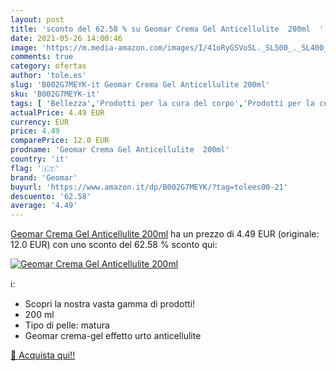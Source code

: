 ```yaml
---
layout: post
title: 'sconto del 62.58 % su Geomar Crema Gel Anticellulite  200ml  '
date: 2021-05-26 14:00:46
image: 'https://m.media-amazon.com/images/I/41oRyGSVoSL._SL500_._SL400_.jpg'
comments: true
category: ofertas
author: 'tole.es'
slug: 'B002G7MEYK-it Geomar Crema Gel Anticellulite 200ml'
sku: 'B002G7MEYK-it'
tags: [ 'Bellezza','Prodotti per la cura del corpo','Prodotti per la cura della pelle','Rassodanti e tonificanti per il corpo','geomar', ]
actualPrice: 4.49 EUR
currency: EUR
price: 4.49
comparePrice: 12.0 EUR
prodname: 'Geomar Crema Gel Anticellulite  200ml'
country: 'it'
flag: '🇮🇹'
brand: 'Geomar'
buyurl: 'https://www.amazon.it/dp/B002G7MEYK/?tag=tolees00-21'
descuento: '62.58'
average: '4.49'
---
```


[Geomar Crema Gel Anticellulite  200ml](https://www.amazon.it/dp/B002G7MEYK/?tag=tolees00-21) ha un prezzo di 4.49 EUR (originale: 12.0 EUR) con uno sconto del 62.58 % sconto qui:

[![Geomar Crema Gel Anticellulite  200ml](https://m.media-amazon.com/images/I/41oRyGSVoSL._SL500_._SL400_.jpg)](https://www.amazon.it/dp/B002G7MEYK/?tag=tolees00-21)

ℹ️:

- Scopri la nostra vasta gamma di prodotti!
- 200 ml
- Tipo di pelle: matura
- Geomar crema-gel effetto urto anticellulite

[🛒 Acquista qui!!](https://www.amazon.it/dp/B002G7MEYK/?tag=tolees00-21)
